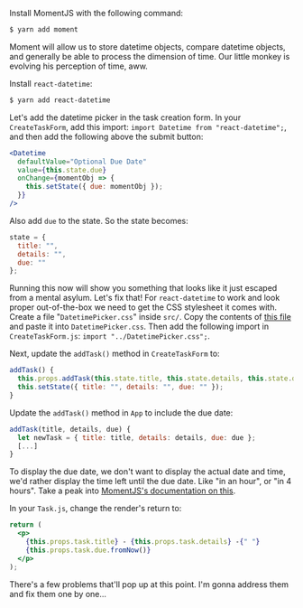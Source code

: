 Install MomentJS with the following command:

```bash
$ yarn add moment
```

Moment will allow us to store datetime objects, compare datetime objects, and generally be able to process the dimension of time. Our little monkey is evolving his perception of time, aww.

Install `react-datetime`:

```bash
$ yarn add react-datetime
```

Let's add the datetime picker in the task creation form. In your `CreateTaskForm`, add this import: `import Datetime from "react-datetime";`, and then add the following above the submit button:

```jsx
<Datetime
  defaultValue="Optional Due Date"
  value={this.state.due}
  onChange={momentObj => {
    this.setState({ due: momentObj });
  }}
/>
```

Also add `due` to the state. So the state becomes:

```jsx
state = {
  title: "",
  details: "",
  due: ""
};
```

Running this now will show you something that looks like it just escaped from a mental asylum. Let's fix that! For `react-datetime` to work and look proper out-of-the-box we need to get the CSS stylesheet it comes with. Create a file "`DatetimePicker.css`" inside `src/`. Copy the contents of [this file](https://github.com/YouCanBookMe/react-datetime/blob/master/css/react-datetime.css) and paste it into `DatetimePicker.css`. Then add the following import in `CreateTaskForm.js`: `import "../DatetimePicker.css";`.

Next, update the `addTask()` method in `CreateTaskForm` to:

```jsx
addTask() {
  this.props.addTask(this.state.title, this.state.details, this.state.due);
  this.setState({ title: "", details: "", due: "" });
}
```

Update the `addTask()` method in `App` to include the due date:

```jsx
addTask(title, details, due) {
  let newTask = { title: title, details: details, due: due };
  [...]
}
```

To display the due date, we don't want to display the actual date and time, we'd rather display the time left until the due date. Like "in an hour", or "in 4 hours". Take a peak into [MomentJS's documentation on this](https://momentjs.com/docs/#/displaying/fromnow/).

In your `Task.js`, change the render's return to:

```jsx
return (
  <p>
    {this.props.task.title} - {this.props.task.details} -{" "}
    {this.props.task.due.fromNow()}
  </p>
);
```

There's a few problems that'll pop up at this point. I'm gonna address them and fix them one by one...

